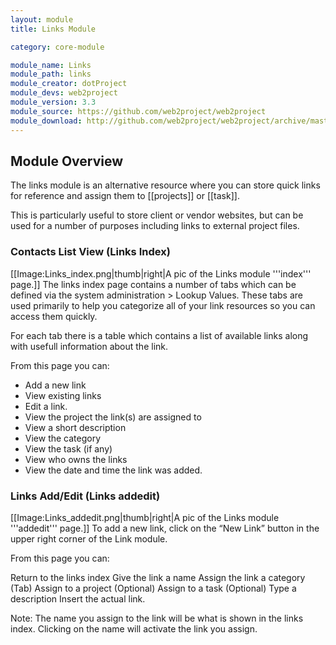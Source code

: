 ```yaml
---
layout: module
title: Links Module

category: core-module

module_name: Links
module_path: links
module_creator: dotProject
module_devs: web2project
module_version: 3.3
module_source: https://github.com/web2project/web2project
module_download: http://github.com/web2project/web2project/archive/master.zip
---
```


## Module Overview

The links module is an alternative resource where you can store quick links for reference and assign them to [[projects]] or [[task]].

This is particularly useful to store client or vendor websites, but can be used for a number of purposes including links to external project files.

### Contacts List View (Links Index)

[[Image:Links_index.png|thumb|right|A pic of the Links module '''index''' page.]]
The links index page contains a number of tabs which can be defined via the system administration > Lookup Values. These tabs are used primarily to help you categorize all of your link resources so you can access them quickly.

For each tab there is a table which contains a list of available links along with usefull information about the link.

From this page you can:

* Add a new link
* View existing links
* Edit a link.
* View the project the link(s) are assigned to
* View a short description
* View the category
* View the task (if any)
* View who owns the links
* View the date and time the link was added.

### Links Add/Edit (Links addedit)

[[Image:Links_addedit.png|thumb|right|A pic of the Links module '''addedit''' page.]]
To add a new link, click on the “New Link” button in the upper right corner of the Link module.

From this page you can:

Return to the links index
Give the link a name
Assign the link a category (Tab)
Assign to a project (Optional)
Assign to a task (Optional)
Type a description
Insert the actual link.

Note: The name you assign to the link will be what is shown in the links index. Clicking on the name will activate the link you assign.